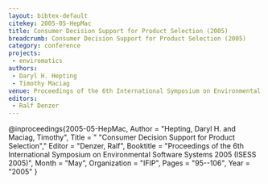 ```yaml
---
layout: bibtex-default
citekey: 2005-05-HepMac
title: Consumer Decision Support for Product Selection (2005)
breadcrumb: Consumer Decision Support for Product Selection (2005)
category: conference
projects:
 - enviromatics
authors:
 - Daryl H. Hepting
 - Timothy Maciag
venue: Proceedings of the 6th International Symposium on Environmental Software Systems 2005  ISESS 2005 
editors:
 - Ralf Denzer
---
```

@inproceedings{2005-05-HepMac,
	Author =  "Hepting, Daryl H. and Maciag, Timothy",
	Title = " "Consumer Decision Support for Product Selection","
	Editor =  "Denzer, Ralf",
	Booktitle =  "Proceedings of the 6th International Symposium on Environmental Software Systems 2005 (ISESS 2005)",
	Month =  "May",
	Organization =  "IFIP",
	Pages =  "95--106",
	Year =  "2005"
}
